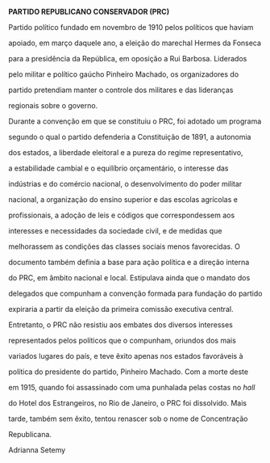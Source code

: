 **PARTIDO REPUBLICANO CONSERVADOR (PRC)**



Partido político fundado em novembro de 1910 pelos políticos que haviam

apoiado, em março daquele ano, a eleição do marechal Hermes da Fonseca

para a presidência da República, em oposição a Rui Barbosa. Liderados

pelo militar e político gaúcho Pinheiro Machado, os organizadores do

partido pretendiam manter o controle dos militares e das lideranças

regionais sobre o governo.



Durante a convenção em que se constituiu o PRC, foi adotado um programa

segundo o qual o partido defenderia a Constituição de 1891, a autonomia

dos estados, a liberdade eleitoral e a pureza do regime representativo,

a estabilidade cambial e o equilíbrio orçamentário, o interesse das

indústrias e do comércio nacional, o desenvolvimento do poder militar

nacional, a organização do ensino superior e das escolas agrícolas e

profissionais, a adoção de leis e códigos que correspondessem aos

interesses e necessidades da sociedade civil, e de medidas que

melhorassem as condições das classes sociais menos favorecidas. O

documento também definia a base para ação política e a direção interna

do PRC, em âmbito nacional e local. Estipulava ainda que o mandato dos

delegados que compunham a convenção formada para fundação do partido

expiraria a partir da eleição da primeira comissão executiva central.



Entretanto, o PRC não resistiu aos embates dos diversos interesses

representados pelos políticos que o compunham, oriundos dos mais

variados lugares do país, e teve êxito apenas nos estados favoráveis à

política do presidente do partido, Pinheiro Machado. Com a morte deste

em 1915, quando foi assassinado com uma punhalada pelas costas no *hall*

do Hotel dos Estrangeiros, no Rio de Janeiro, o PRC foi dissolvido. Mais

tarde, também sem êxito, tentou renascer sob o nome de Concentração

Republicana.



Adrianna Setemy



